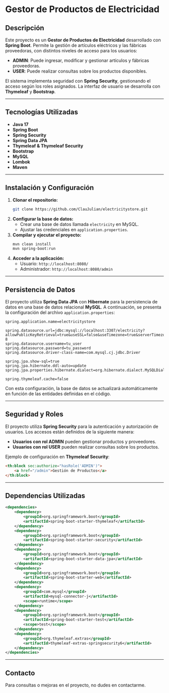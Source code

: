 # Gestor de Productos de Electricidad

## Descripción
Este proyecto es un **Gestor de Productos de Electricidad** desarrollado con **Spring Boot**. Permite la gestión de artículos eléctricos y las fábricas proveedoras, con distintos niveles de acceso para los usuarios:

- **ADMIN**: Puede ingresar, modificar y gestionar artículos y fábricas proveedoras.
- **USER**: Puede realizar consultas sobre los productos disponibles.

El sistema implementa seguridad con **Spring Security**, gestionando el acceso según los roles asignados. La interfaz de usuario se desarrolla con **Thymeleaf** y **Bootstrap**.

---

## Tecnologías Utilizadas

- **Java 17**
- **Spring Boot**
- **Spring Security**
- **Spring Data JPA**
- **Thymeleaf & Thymeleaf Security**
- **Bootstrap**
- **MySQL**
- **Lombok**
- **Maven**

---

## Instalación y Configuración

1. **Clonar el repositorio:**
   ```bash
   git clone https://github.com/ClauJulian/electricitystore.git
   ```
2. **Configurar la base de datos:**
   - Crear una base de datos llamada `electricity` en MySQL.
   - Ajustar las credenciales en `application.properties`.
3. **Compilar y ejecutar el proyecto:**
   ```bash
   mvn clean install
   mvn spring-boot:run
   ```
4. **Acceder a la aplicación:**
   - Usuario: `http://localhost:8080/`
   - Administrador: `http://localhost:8080/admin`

---

## Persistencia de Datos

El proyecto utiliza **Spring Data JPA** con **Hibernate** para la persistencia de datos en una base de datos relacional **MySQL**. 
A continuación, se presenta la configuración del archivo `application.properties`:

```properties
spring.application.name=electricitystore

spring.datasource.url=jdbc:mysql://localhost:3307/electricity?allowPublicKeyRetrieval=true&useSSL=false&useTimezone=true&serverTimezone=GMT&characterEncoding=UTF-8
spring.datasource.username=tu_user
spring.datasource.password=tu_password
spring.datasource.driver-class-name=com.mysql.cj.jdbc.Driver

spring.jpa.show-sql=true
spring.jpa.hibernate.ddl-auto=update
spring.jpa.properties.hibernate.dialect=org.hibernate.dialect.MySQLDialect

spring.thymeleaf.cache=false
```

Con esta configuración, la base de datos se actualizará automáticamente en función de las entidades definidas en el código.

---

## Seguridad y Roles

El proyecto utiliza **Spring Security** para la autenticación y autorización de usuarios. Los accesos están definidos de la siguiente manera:

- **Usuarios con rol ADMIN** pueden gestionar productos y proveedores.
- **Usuarios con rol USER** pueden realizar consultas sobre los productos.

Ejemplo de configuración en **Thymeleaf Security**:
```html
<th:block sec:authorize="hasRole('ADMIN')">
    <a href="/admin">Gestión de Productos</a>
</th:block>
```

---

## Dependencias Utilizadas

```xml
<dependencies>
    <dependency>
        <groupId>org.springframework.boot</groupId>
        <artifactId>spring-boot-starter-thymeleaf</artifactId>
    </dependency>
    <dependency>
        <groupId>org.springframework.boot</groupId>
        <artifactId>spring-boot-starter-security</artifactId>
    </dependency>
    <dependency>
        <groupId>org.springframework.boot</groupId>
        <artifactId>spring-boot-starter-data-jpa</artifactId>
    </dependency>
    <dependency>
        <groupId>org.springframework.boot</groupId>
        <artifactId>spring-boot-starter-web</artifactId>
    </dependency>
    <dependency>
        <groupId>com.mysql</groupId>
        <artifactId>mysql-connector-j</artifactId>
        <scope>runtime</scope>
    </dependency>
    <dependency>
        <groupId>org.springframework.boot</groupId>
        <artifactId>spring-boot-starter-test</artifactId>
        <scope>test</scope>
    </dependency>
    <dependency>
        <groupId>org.thymeleaf.extras</groupId>
        <artifactId>thymeleaf-extras-springsecurity6</artifactId>
    </dependency>
</dependencies>
```

---

## Contacto
Para consultas o mejoras en el proyecto, no dudes en contactarme.



